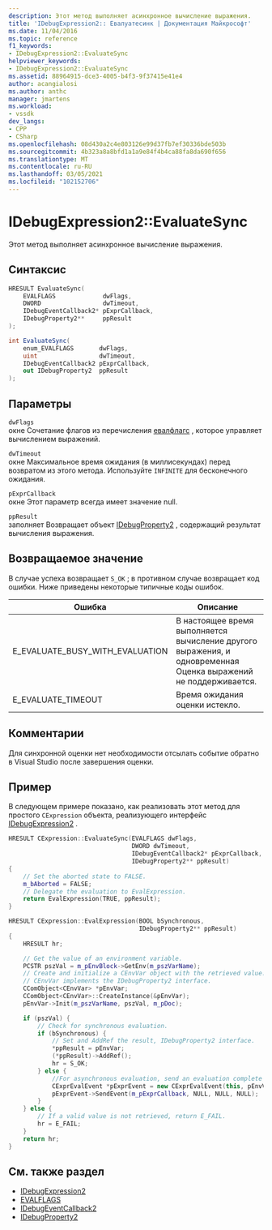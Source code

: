 ```yaml
---
description: Этот метод выполняет асинхронное вычисление выражения.
title: 'IDebugExpression2:: Евалуатесинк | Документация Майкрософт'
ms.date: 11/04/2016
ms.topic: reference
f1_keywords:
- IDebugExpression2::EvaluateSync
helpviewer_keywords:
- IDebugExpression2::EvaluateSync
ms.assetid: 88964915-dce3-4005-b4f3-9f37415e41e4
author: acangialosi
ms.author: anthc
manager: jmartens
ms.workload:
- vssdk
dev_langs:
- CPP
- CSharp
ms.openlocfilehash: 08d430a2c4e803126e99d37fb7ef30336bde503b
ms.sourcegitcommit: 4b323a8a8bfd1a1a9e84f4b4ca88fa8da690f656
ms.translationtype: MT
ms.contentlocale: ru-RU
ms.lasthandoff: 03/05/2021
ms.locfileid: "102152706"
---
```

# <a name="idebugexpression2evaluatesync"></a>IDebugExpression2::EvaluateSync
Этот метод выполняет асинхронное вычисление выражения.

## <a name="syntax"></a>Синтаксис

```cpp
HRESULT EvaluateSync(
    EVALFLAGS             dwFlags,
    DWORD                 dwTimeout,
    IDebugEventCallback2* pExprCallback,
    IDebugProperty2**     ppResult
);
```

```csharp
int EvaluateSync(
    enum_EVALFLAGS       dwFlags,
    uint                 dwTimeout,
    IDebugEventCallback2 pExprCallback,
    out IDebugProperty2  ppResult
);
```

## <a name="parameters"></a>Параметры
`dwFlags`\
окне Сочетание флагов из перечисления [евалфлагс](../../../extensibility/debugger/reference/evalflags.md) , которое управляет вычислением выражений.

`dwTimeout`\
окне Максимальное время ожидания (в миллисекундах) перед возвратом из этого метода. Используйте `INFINITE` для бесконечного ожидания.

`pExprCallback`\
окне Этот параметр всегда имеет значение null.

`ppResult`\
заполняет Возвращает объект [IDebugProperty2](../../../extensibility/debugger/reference/idebugproperty2.md) , содержащий результат вычисления выражения.

## <a name="return-value"></a>Возвращаемое значение
В случае успеха возвращает `S_OK` ; в противном случае возвращает код ошибки. Ниже приведены некоторые типичные коды ошибок.

|Ошибка|Описание|
|-----------|-----------------|
|E_EVALUATE_BUSY_WITH_EVALUATION|В настоящее время выполняется вычисление другого выражения, и одновременная Оценка выражений не поддерживается.|
|E_EVALUATE_TIMEOUT|Время ожидания оценки истекло.|

## <a name="remarks"></a>Комментарии
Для синхронной оценки нет необходимости отсылать событие обратно в Visual Studio после завершения оценки.

## <a name="example"></a>Пример
В следующем примере показано, как реализовать этот метод для простого `CExpression` объекта, реализующего интерфейс [IDebugExpression2](../../../extensibility/debugger/reference/idebugexpression2.md) .

```cpp
HRESULT CExpression::EvaluateSync(EVALFLAGS dwFlags,
                                  DWORD dwTimeout,
                                  IDebugEventCallback2* pExprCallback,
                                  IDebugProperty2** ppResult)
{
    // Set the aborted state to FALSE.
    m_bAborted = FALSE;
    // Delegate the evaluation to EvalExpression.
    return EvalExpression(TRUE, ppResult);
}

HRESULT CExpression::EvalExpression(BOOL bSynchronous,
                                    IDebugProperty2** ppResult)
{
    HRESULT hr;

    // Get the value of an environment variable.
    PCSTR pszVal = m_pEnvBlock->GetEnv(m_pszVarName);
    // Create and initialize a CEnvVar object with the retrieved value.
    // CEnvVar implements the IDebugProperty2 interface.
    CComObject<CEnvVar> *pEnvVar;
    CComObject<CEnvVar>::CreateInstance(&pEnvVar);
    pEnvVar->Init(m_pszVarName, pszVal, m_pDoc);

    if (pszVal) {
        // Check for synchronous evaluation.
        if (bSynchronous) {
            // Set and AddRef the result, IDebugProperty2 interface.
            *ppResult = pEnvVar;
            (*ppResult)->AddRef();
            hr = S_OK;
        } else {
            //For asynchronous evaluation, send an evaluation complete event.
            CExprEvalEvent *pExprEvent = new CExprEvalEvent(this, pEnvVar);
            pExprEvent->SendEvent(m_pExprCallback, NULL, NULL, NULL);
        }
    } else {
        // If a valid value is not retrieved, return E_FAIL.
        hr = E_FAIL;
    }
    return hr;
}
```

## <a name="see-also"></a>См. также раздел
- [IDebugExpression2](../../../extensibility/debugger/reference/idebugexpression2.md)
- [EVALFLAGS](../../../extensibility/debugger/reference/evalflags.md)
- [IDebugEventCallback2](../../../extensibility/debugger/reference/idebugeventcallback2.md)
- [IDebugProperty2](../../../extensibility/debugger/reference/idebugproperty2.md)
